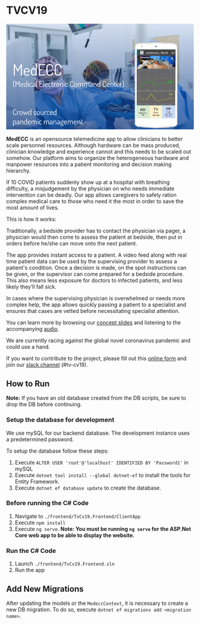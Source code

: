 # TVCV19

![](landing/Splash.png) 

**MedECC** is an opensource telemedicine app to allow clinicians to better scale personnel resources.
Although hardware can be mass produced, clinician knowledge and experience cannot and this needs to be scaled out somehow.
Our platform aims to organize the heterogeneous hardware and manpower resources into a patient monitoring and decision making hierarchy.

If 10 COVID patients suddenly show up at a hospital with breathing difficulty, a misjudgement by the physician on who needs immediate intervention can be deadly. Our app allows caregivers to safely ration complex medical care to those who need it the most in order to save the most amount of lives.

This is how it works:

Traditionally, a bedside provider has to contact the physician via pager, a physician would then come to assess the patient at bedside, then put in orders before he/she can move onto the next patient.

The app provides instant access to a patient. A video feed along with real time patient data can be used by the supervising provider to assess a patient's condition. Once a decision is made, on the spot instructions can be given, or the supervisor can come prepared for a bedside procedure. This also means less exposure for doctors to infected patients, and less likely they’ll fall sick.

In cases where the supervising physician is overwhelmed or needs more complex help, the app allows quickly passing a patient to a specialist and ensures that cases are vetted before necessitating specialist attention.

You can learn more by browsing our [concept slides](https://docs.google.com/presentation/d/1jx_JJByAbFSXHXhZfbF9ar7q-Zx0MacvegpB00uDiNY/edit?usp=sharing) and listening to the accompanying [audio](https://www.uberconference.com/getmp3/AMIfv96b4tICKo7poclDD1wA3ljoQGVjX5lJ87UGyMusDsqpWrA9_SicAiTtTIgBCxpy7tUZsg8eZMD__9GbqGigc21ryxLr58KPmLOuIUcWgVltLQEmKRbjEPGKtYLqD_cy1Fx86Uls0aoCrx9p41Y52YWyEJF-Uw.mp3).

We are currently racing against the global novel coronavirus pandemic and could use a hand. 

If you want to contribute to the project, please fill out this [online form](https://docs.google.com/forms/d/e/1FAIpQLSf2osgKSobmYf0kSwzRrotV2hk5i8TjtZZdn5XptA1UjeIXVA/viewform)  and join our [slack channel](https://join.slack.com/t/scalablecv19solutions/shared_invite/zt-cxcbnbyu-yu4dxzaMjjnQvBGkQYVkxw) (#tv-cv19).

## How to Run
**Note:** If you have an old database created from the DB scripts, be sure to drop the DB before continuing.

### Setup the database for development
We use mySQL for our backend database.  The development instance uses a predetermined password.

To setup the database follow these steps:
1. Execute `ALTER USER 'root'@'localhost' IDENTIFIED BY 'Password1'` in mySQL
1. Execute `dotnet tool install --global dotnet-ef` to install the tools for Entity Framework.
1. Execute `dotnet ef database update` to create the database.

### Before running the C# Code
1. Navigate to `./frontend/TvCv19.Frontend/ClientApp`
1. Execute `npm install`
1. Execute `ng serve`.  **Note: You must be running `ng serve` for the ASP.Net Core web app to be able to display the website.**

### Run the C# Code
1. Launch `./frontend/TvCv19.Frontend.sln`
1. Run the app

## Add New Migrations
After updating the models or the `MedeccContext`, it is necessary to create a new DB migration.  To do so, execute `dotnet ef migrations add <migration name>`.
